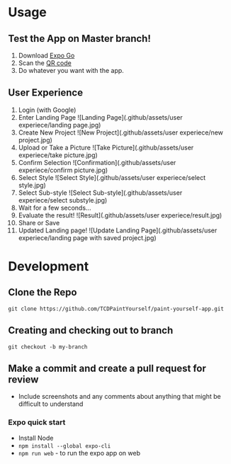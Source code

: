 # Usage

## Test the App on Master branch!

1. Download [Expo Go](https://expo.dev/client)
2. Scan the [QR code](https://expo.dev/@tcd-paint-yourself/paint-yourself-app)
3. Do whatever you want with the app.

## User Experience

1. Login (with Google)
2. Enter Landing Page
![Landing Page](.github/assets/user experiece/landing page.jpg)
3. Create New Project
![New Project](.github/assets/user experiece/new project.jpg)
4. Upload or Take a Picture
![Take Picture](.github/assets/user experiece/take picture.jpg)
5. Confirm Selection
![Confirmation](.github/assets/user experiece/confirm picture.jpg)
6. Select Style
![Select Style](.github/assets/user experiece/select style.jpg)
7. Select Sub-style
![Select Sub-style](.github/assets/user experiece/select substyle.jpg)
8. Wait for a few seconds...
9. Evaluate the result!
![Result](.github/assets/user experiece/result.jpg)
10. Share or Save
11. Updated Landing page! 
![Update Landing Page](.github/assets/user experiece/landing page with saved project.jpg)

# Development

## Clone the Repo

`git clone https://github.com/TCDPaintYourself/paint-yourself-app.git`

## Creating and checking out to branch

`git checkout -b my-branch`

## Make a commit and create a pull request for review

- Include screenshots and any comments about anything that might be difficult to understand

### Expo quick start

- Install Node
- `npm install --global expo-cli`
- `npm run web` - to run the expo app on web

